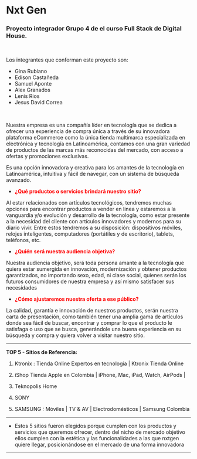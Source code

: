 # Nxt Gen
### Proyecto integrador Grupo 4 de el curso Full Stack de Digital House.
<br>

Los integrantes que conforman este proyecto son: 
- Gina Rubiano 
- Edison Castañeda
- Samuel Aponte
- Alex Granados
- Lenis Rios
- Jesus David Correa 

<br>

Nuestra empresa es una compañía líder en tecnología que se dedica a ofrecer una experiencia de compra única a través de su innovadora plataforma eCommerce como la única tienda multimarca especializada en electrónica y tecnología en Latinoamérica, contamos con una gran variedad de productos de las marcas más reconocidas del mercado, con acceso a ofertas y promociones exclusivas.


Es una opción innovadora y creativa para los amantes de la tecnología en Latinoamérica, intuitiva y fácil de navegar, con un sistema de búsqueda avanzado.

- <span style="color:red; font-weight:bold;">¿Qué productos o servicios brindará nuestro sitio?</span>

Al estar relacionados con artículos tecnológicos, tendremos muchas opciones para encontrar productos a vender en linea y estaremos a la vanguardia y/o evolución y desarrollo de la tecnología, como estar presente a la necesidad del cliente con artículos innovadores y modernos para su diario vivir. Entre estos tendremos a su disposición: dispositivos móviles, relojes inteligentes, computadores (portátiles y de escritorio), tablets, teléfonos, etc.

- <span style="color:red; font-weight:bold;">¿Quién será nuestra audiencia objetiva?</span>

Nuestra audiencia objetivo, será toda persona amante a la tecnología que quiera estar sumergida en innovación, modernización y obtener productos garantizados, no importando sexo, edad, ni clase social, quienes serán los futuros consumidores de nuestra empresa y así mismo satisfacer sus necesidades


- <span style="color:red; font-weight:bold;"> ¿Cómo ajustaremos nuestra oferta a ese público?</span>

La calidad, garantía e innovación de nuestros productos, serán nuestra carta de presentación, como también tener una amplia gama de artículos donde sea fácil de buscar, encontrar y comprar lo que el producto le satisfaga o uso que se busca, generándole una buena experiencia en su búsqueda y compra y quiera volver a visitar nuestro sitio.


------------

**TOP 5 - Sitios de Referencia:**

1. Ktronix : Tienda Online Expertos en tecnología | Ktronix Tienda Online

2. iShop Tienda Apple en Colombia | iPhone, Mac, iPad, Watch, AirPods | 

3. Teknopolis Home

4. SONY 

5. SAMSUNG : Móviles | TV & AV | Electrodomésticos | Samsung Colombia

------------


- Estos 5 sitios fueron elegidos porque cumplen con los productos y servicios que queremos ofrecer, dentro del nicho de mercado objetivo ellos cumplen con la estética y las funcionalidades a las que nxtgen quiere llegar, posicionándose en el mercado de una forma innovadora

------------
